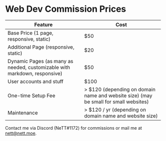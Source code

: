 # Web Dev Commission Prices

| Feature                                                                   | Cost                                                                                 |
| ------------------------------------------------------------------------- | ------------------------------------------------------------------------------------ |
| Base Price (1 page, responsive, static)                                   | $50                                                                                  |
| Additional Page (responsive, static)                                      | $20                                                                                  |
| Dynamic Pages (as many as needed, customizable with markdown, responsive) | $50                                                                                  |
| User accounts and stuff                                                   | $100                                                                                 |
| One-time Setup Fee                                                        | > $120 (depending on domain name and website size) (may be small for small websites) |
| Maintenance                                                               | > $120 / yr (depending on domain name and website size)                              |

Contact me via Discord (NeTT#1172) for commissions or mail me at nett@nett.moe.
